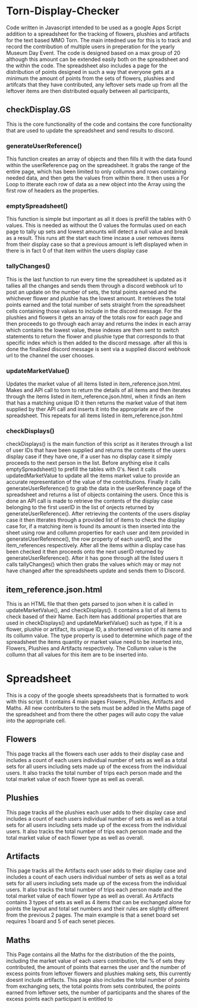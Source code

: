 # Torn-Display-Checker
Code written in Javascript intended to be used as a google Apps Script addition to a spreadsheet for the tracking of flowers, plushies and artifacts for the text based MMO Torn. The main intedned use for this is to track and record the contribution of multiple users in preperation for the yearly Museum Day Event. The code is designed based on a max group of 20 although this amount can be extended easily both on the spreadsheet and the within the code. The spreadsheet also includes a page for the distribution of points designed in such a way that everyone gets at a minimum the amount of points from the sets of flowers, plushies and artifcats that they have contributed, any leftover sets made up from all the leftover items are then distributed equally between all participants,

## checkDisplay.GS
This is the core functionality of the code and contains the core functionality that are used to update the spreadsheet and send results to discord.

### generateUserReference()
This function creates an array of objects and then fills it with the data found within the userReference pag on the spreadsheet. It grabs the range of the entire page, which has been limited to only collumns and rows containing needed data, and then gets the values from within there. It then uses a For Loop to itterate each row of data as a new object into the Array using the first row of headers as the properties.

### emptySpreadsheet()
This function is simple but important as all it does is prefill the tables with 0 values. This is needed as without the 0 values the formulas used on each page to tally up sets and lowest amounts will detect a null value and break as a result. This runs att the start each time incase a user removes items from their display case so that a previous amount is left displayed when in there is in fact 0 of that item within the users display case

### tallyChanges()
This is the last function to run every time the spreadsheet is updated as it tallies all the changes and sends them through a discord webhook url to post an update on the number of sets, the total points earned and the whichever flower and plushie has the lowest amount. It retrieves the total points earned and the total number of sets straight from the spreadsheet cells containing those values to include in the discord message. For the plushies and flowers it gets an array of the totals row for each page and then proceeds to go through each array and returns the index in each array which contains the lowest value, these indexes are then sent to switch statements to return the flower and plushie type that corresponds to that specific index which is then added to the discord message. after all this is done the finalized discord message is sent via a supplied discord webhook url to the channel the user chooses.

### updateMarketValue()
Updates the market value of all items listed in item_reference.json.html. Makes and API call to torn to return the details of all items and then iterates through the items listed in item_reference.json.html, when it finds an item that has a matching unique ID it then returns the market value of that item supplied by ther API call and inserts it into the appropriate are of the spreadsheet. This repeats for all items listed in item_reference.json.html

### checkDisplays()
checkDisplays() is the main function of this script as it iterates through a list of user IDs that have been supplied and returns the contents of the users display case if they have one, if a user has no display case it simply proceeds to the next person in the list. Before anything else it calls emptySpreadsheet() to prefill the tables with 0's. Next it calls updatedMarketValue to update all the items market value to provide an accurate representation of the value of the contributions. Finally it calls generateUserReference() to grab the data in the userReference page of the spreadsheet and returns a list of objects containing the users. Once this is done an API call is made to retrieve the contents of the display case belonging to the first userID in the list of onjects returned by generateUserReference(). After retrieving the contents of the users display case it then itterates through a provided list of items to check the display case for, if a matching item is found its amount is then inserted into the sheet using row and collumn properties for each user and item provided in generateUserReference(), the row property of each userID, and the item_references respectively. After all the items within a display case has been checked it then proceeds onto the next userID returned by generateUserReference(). After it has gone through all the listed users it calls tallyChanges() which then grabs the values which may or may not have changed after the spreadsheets update and sends them to Discord.

## item_reference.json.html
This is an HTML file that then gets parsed to json when it is called in updateMarketValue(), and checkDisplays(). It contains a list of all items to check based of their Name. Each item has additional properties that are used in checkDisplays() and updateMarketValue() such as type, if it is a flower, plushie or artifact, its unique ID, a shortened version of its name and its collumn value. The type property is used to determine which page of the spreadsheet the items quantity or market value need to be inserted into, Flowers, Plushies and Artifacts respectively. The Collumn value is the collumn that all values for this item are to be inserted into.

# Spreadsheet
This is a copy of the google sheets spreadsheets that is formatted to work with this script. It contains 4 main pages Flowers, Plushies, Artifacts and Maths. All new contributers to the sets must be added in the Maths page of the spreadsheet and from there the other pages will auto copy the value into the appropriate cell.

## Flowers
This page tracks all the flowers each user adds to their display case and includes a count of each users individual number of sets as well as a total sets for all users including sets made up of the excess from the individual users. It also tracks the total number of trips each person made and the total market value of each flower type as well as overall.

## Plushies
This page tracks all the plushies each user adds to their display case and includes a count of each users individual number of sets as well as a total sets for all users including sets made up of the excess from the individual users. It also tracks the total number of trips each person made and the total market value of each flower type as well as overall.

## Artifacts
This page tracks all the Artifacts each user adds to their display case and includes a count of each users individual number of sets as well as a total sets for all users including sets made up of the excess from the individual users. It also tracks the total number of trips each person made and the total market value of each flower type as well as overall. As Artifacts contains 3 types of sets as well as 4 items that can be exchanged alone for points the layout and total set numbers and their rules are slightly different from the previous 2 pages. The main example is that a senet board set requires 1 board and 5 of each senet pieces.

## Maths
This Page contains all the Maths for the distribution of the the points, including the market value of each users contribution, the % of sets they contributed, the amount of points that earnes the user and the number of excess points from leftover flowers and plushies making sets, this currently doesnt include artifacts. This page also includes the total number of points from exchanging sets, the total points from sets contributed, the points earned from leftover sets, the number of participants and the shares of the excess points each participant is entitled to
